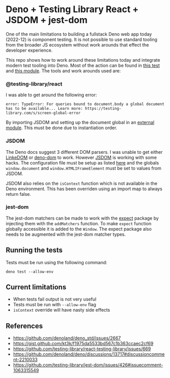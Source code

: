 # Deno + Testing Library React + JSDOM + jest-dom

One of the main limitations to building a fullstack Deno web app today (2022-12) 
is component testing. It is not possible to use standard tooling from the 
broader JS ecosystem without work arounds that effect the developer experience.

This repo shows how to work around these limitations today and integrate modern
test tooling into Deno. Most of the action can be found in 
[this test](index.test.tsx) and [this module](test_globals.ts). The tools and 
work arounds used are:

### @testing-library/react

I was able to get around the following error:

```
error: TypeError: For queries bound to document.body a global document has to be available... Learn more: https://testing-library.com/s/screen-global-error
```

By importing JSDOM and setting up the document global in an 
[external module](test_globals.ts). This must be done due to instantiation 
order.

### JSDOM

The Deno docs suggest 3 different DOM parsers. I was unable to get either 
[LinkeDOM](https://github.com/WebReflection/linkedom) or 
[deno-dom](https://github.com/b-fuze/deno-dom) to work. 
However [JSDOM](https://github.com/jsdom/jsdom) is working with some hacks. The 
configuration file must be setup as listed 
[here](https://deno.land/manual@v1.29.1/advanced/jsx_dom/jsdom#setting-up-a-configuration-file)
and the globals `window.document` and `window.HTMLIFrameElement` must be set to
values from JSDOM.

JSDOM also relies on the `isContext` function which is not available in the Deno 
environment. This has been overriden using an import map to always return false.

### jest-dom

The jest-dom matchers can be made to work with the [expect](https://deno.land/x/expect)
package by injecting them with the `addMatchers` function. To make `expect` 
function globally accessible it is added to the `Window`. The expect package 
also needs to be augmented with the jest-dom matcher types.

## Running the tests

Tests must be run using the following command:

```
deno test --allow-env
```

## Current limitations

- When tests fail output is not very useful
- Tests must be run with `--allow-env` flag
- `isContext` override will have nasty side effects


## References

- https://github.com/denoland/deno_std/issues/2667
- https://gist.github.com/kt3k/f1975da5533bd567c1b363ccaec2cf69
- https://github.com/testing-library/react-testing-library/issues/669
- https://github.com/denoland/deno/discussions/13717#discussioncomment-2210033
- https://github.com/testing-library/jest-dom/issues/426#issuecomment-1063315549